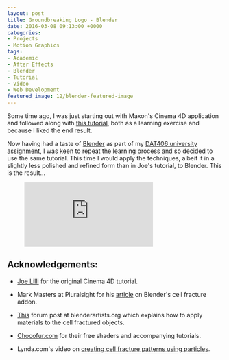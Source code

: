 ```yaml
---
layout: post
title: Groundbreaking Logo - Blender
date: 2016-03-08 09:13:00 +0000
categories:
- Projects
- Motion Graphics
tags:
- Academic
- After Effects
- Blender
- Tutorial
- Video
- Web Development
featured_image: 12/blender-featured-image
---
```

Some time ago, I was just starting out with Maxon's Cinema 4D application and followed along with [this tutorial](http://cgi.tutsplus.com/tutorials/create-a-powerful-groundbreaking-logo-reveal-cg-part--cg-27011), both as a learning exercise and because I liked the end result.

Now having had a taste of [Blender](http://www.blender.org) as part of my [DAT406 university assignment](http://www.circleseven.co.uk/2016/02/27/dat-406-assignment-part-2-multiverse/), I was keen to repeat the learning process and so decided to use the same tutorial. This time I would apply the techniques, albeit it in a slightly less polished and refined form than in Joe's tutorial, to Blender. This is the result...

<figure>
<div class="embed-container">
<iframe src="https://player.vimeo.com/video/158203785" frameborder="0" allow="autoplay; fullscreen; picture-in-picture" allowfullscreen></iframe>
</div>
</figure>

## Acknowledgements:

- [Joe Lilli](http://tutsplus.com/authors/joe-lilli) for the original Cinema 4D tutorial.

- Mark Masters at Pluralsight for his [article](http://blog.digitaltutors.com/using-cell-fracture-feature-blender-create-advanced-dynamics/) on Blender's cell fracture addon.

- [This](http://blenderartists.org/forum/showthread.php?332207-Cell-Fracture-and-Materials-Textures-from-the-Original-Object) forum post at blenderartists.org which explains how to apply materials to the cell fractured objects.

- [Chocofur.com](http://www.chocofur.com/3-glossy-shaders.html) for their free shaders and accompanying tutorials.

- Lynda.com's video on [creating cell fracture patterns using particles](http://www.lynda.com/Blender-tutorials/Creating-fracture-patterns-Using-particles/126120/145255-4.html).

